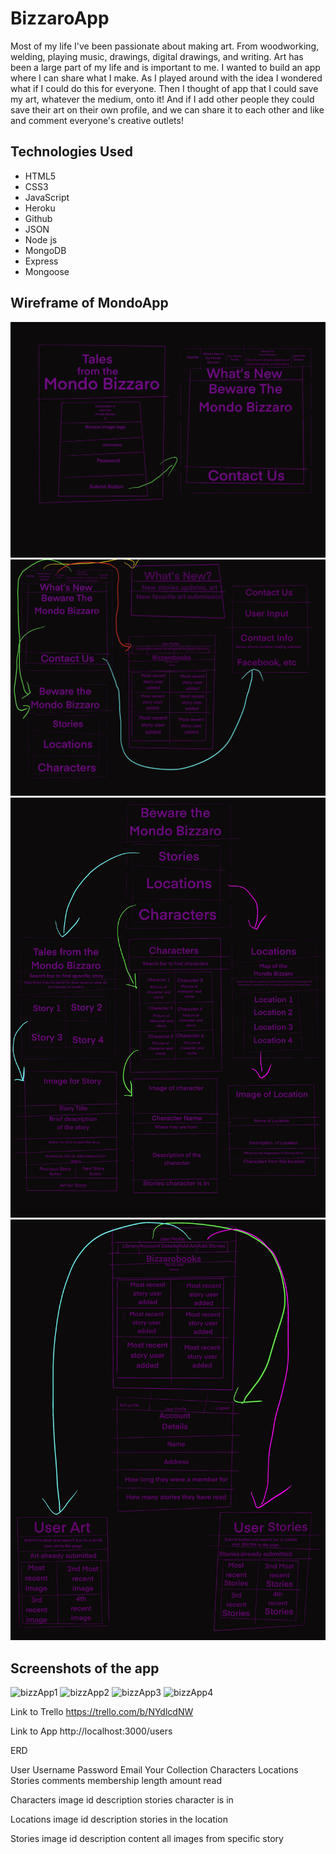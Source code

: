 # BizzaroApp
Most of my life I've been passionate about making art. 
From woodworking, welding, playing music, drawings, digital drawings, and writing.
Art has been a large part of my life and is important to me. 
I wanted to build an app where I can share what I make. 
As I played around with the idea I wondered what if I could do this for everyone. 
Then I thought of app that I could save my art, whatever the medium, onto it! 
And if I add other people they could save their art on their own profile, and we can share it to each other and like and comment everyone's creative outlets!

## Technologies Used
* HTML5
* CSS3
* JavaScript
* Heroku
* Github
* JSON
* Node js
* MongoDB
* Express
* Mongoose

## Wireframe of MondoApp 
![wire](images/wireFrame2.jpg)
![wire2](images/wireFrame3.jpg)
![wire3](images/wireFrame4.jpg)
![wire4](images/wireFrame5.jpg)

## Screenshots of the app
![bizzApp1](images/Login.png)
![bizzApp2](images/Post.png)
![bizzApp3](images/specificArt.png)
![bizzApp4](images/Edit.png)

Link to Trello
https://trello.com/b/NYdlcdNW
<br>

Link to App
http://localhost:3000/users
<br>

ERD

User
  Username
  Password
  Email
  Your Collection
    Characters
    Locations
    Stories
  comments
  membership length
  amount read

Characters
  image
  id
  description
  stories character is in

Locations
  image
  id
  description
  stories in the location

Stories
  image
  id
  description
  content
  all images from specific story

